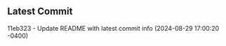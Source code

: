 
## Latest Commit
11eb323 - Update README with latest commit info (2024-08-29 17:00:20 -0400) <Yunxi-Zhou>
